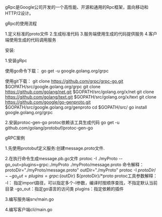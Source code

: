 gRpc是Google公司开发的一个高性能、开源和通用的Rpc框架，面向移动和HTTP/2设计。

gRpc的使用流程

1.定义标准的proto文件
2.生成标准代码
3.服务端使用生成的代码提供服务
4.客户端使用生成的代码调用服务

安装:

1.安装gRpc

使用go命令下载：
go get -u google.golang.org/grpc

使用git下载：
git clone https://github.com/grpc/grpc-go.git $GOPATH/src/google.golang.org/grpc
git clone https://github.com/golang/net.git $GOPATH/src/golang.org/x/net
git clone https://github.com/golang/text.git $GOPATH/src/golang.org/x/text
git clone https://github.com/google/go-genproto.git $GOPATH/src/google.golang.org/genproto
cd $GOPATH/src/
go install google.golang.org/grpc

2.安装protoc-gen-go
protoc依赖该工具生成代码
go get -u github.com/golang/protobuf/protoc-gen-go

gRPC案例

1.先使用protobuf定义服务:创建message.proto文件.

2.在执行命令生成message.pb.go文件
protoc -I ./myProto --go_out=plugins=grpc:./myProto ./myProto/message.proto
命令解释：
protoDir="./myProto/message.proto"
outDir="./myProto"
protoc -I ${protoDir}/ --go_out=plugins=grpc:${outDir} ${protoDir}/*proto
protoc工具参数解释：
-I： 指定import路径，可以指定多个-I参数，编译时按顺序查找，不指定默认当前目录
-go_out：指定go语言的访问类
plugins：指定依赖的插件

3.编写服务端srv/main.go

4.编写客户端cli/main.go


